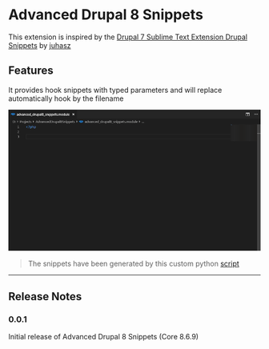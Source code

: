 # Advanced Drupal 8 Snippets

This extension is inspired by the [Drupal 7 Sublime Text Extension Drupal Snippets](https://packagecontrol.io/packages/Drupal%20Snippets) by [juhasz](https://github.com/juhasz) 

## Features

It provides hook snippets with typed parameters and will replace automatically hook by the filename


![Hook replacements](images/hook-replacements.gif)


> The snippets have been generated by this custom python [script](https://github.com/yannick-germeau/advanced-drupal-8-snippets-vs-code-generator)

-----------------------------------------------------------------------------------------------------------
## Release Notes

### 0.0.1

Initial release of Advanced Drupal 8 Snippets (Core 8.6.9)

